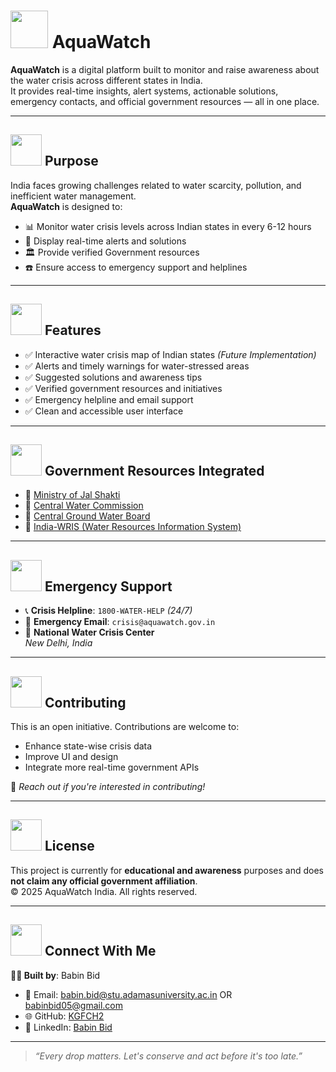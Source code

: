 # <img src="https://i.ibb.co/s9pj5Sdz/clean-water-unscreen.gif" width="60" height="60"> AquaWatch

**AquaWatch** is a digital platform built to monitor and raise awareness about the water crisis across different states in India.  
It provides real-time insights, alert systems, actionable solutions, emergency contacts, and official government resources — all in one place.

---

## <img src="https://i.ibb.co/tMq6HbSY/search-unscreen.gif" width="50"> Purpose

India faces growing challenges related to water scarcity, pollution, and inefficient water management.  
**AquaWatch** is designed to:

- 📊 Monitor water crisis levels across Indian states in every 6-12 hours  
- 🚨 Display real-time alerts and solutions  
- 🏛️ Provide verified Government resources  
- ☎️ Ensure access to emergency support and helplines  

---

## <img src="https://i.ibb.co/LhCgdRn6/features-unscreen.gif" width="50"> Features

- ✅ Interactive water crisis map of Indian states *(Future Implementation)*  
- ✅ Alerts and timely warnings for water-stressed areas  
- ✅ Suggested solutions and awareness tips  
- ✅ Verified government resources and initiatives  
- ✅ Emergency helpline and email support  
- ✅ Clean and accessible user interface  

---

## <img src="https://i.ibb.co/C5L7TrMc/government-bond-unscreen.gif" width="50"> Government Resources Integrated

- 🔗 [Ministry of Jal Shakti](https://jalshakti-dowr.gov.in)  
- 🔗 [Central Water Commission](http://cwc.gov.in)  
- 🔗 [Central Ground Water Board](http://cgwb.gov.in)  
- 🔗 [India-WRIS (Water Resources Information System)](https://indiawris.gov.in)  

---

## <img src="https://i.ibb.co/TDsCJr9S/emergency-unscreen.gif" width="50"> Emergency Support

- 📞 **Crisis Helpline**: `1800-WATER-HELP` *(24/7)*  
- 📧 **Emergency Email**: `crisis@aquawatch.gov.in`  
- 🏢 **National Water Crisis Center**  
  *New Delhi, India*

---


## <img src="https://i.ibb.co/cXZv4r2X/handshake-1-unscreen.gif" width="50"> Contributing

This is an open initiative. Contributions are welcome to:

- Enhance state-wise crisis data  
- Improve UI and design  
- Integrate more real-time government APIs  

📩 *Reach out if you're interested in contributing!*

---

## <img src="https://i.ibb.co/MLgvN26/notebook-2-unscreen.gif" width="50"> License

This project is currently for **educational and awareness** purposes and does **not claim any official government affiliation**.  
© 2025 AquaWatch India. All rights reserved.

---

## <img src="https://i.ibb.co/pjxkYgx8/circle-diagram-unscreen.gif" width="50"> Connect With Me

**👨‍💻 Built by**: Babin Bid  

- 📧 Email: [babin.bid@stu.adamasuniversity.ac.in](mailto:babin.bid@stu.adamasuniversity.ac.in) OR [babinbid05@gmail.com](mailto:babinbid05@gmail.com)  
- 🌐 GitHub: [KGFCH2](https://github.com/KGFCH2)  
- 🔗 LinkedIn: [Babin Bid](https://www.linkedin.com/in/babin-bid-853728293/)

---

> _“Every drop matters. Let's conserve and act before it's too late.”_
